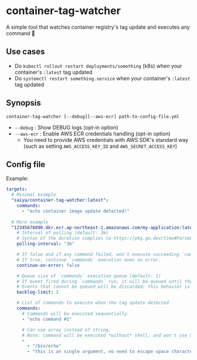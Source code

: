 # container-tag-watcher

A simple tool that watches container registry's tag update and executes any command 👀

## Use cases

- Do `kubectl rollout restart deployments/something` (k8s) when your container's `:latest` tag updated
- Do `systemctl restart something.service` when your container's `:latest` tag updated

## Synopsis

```
container-tag-watcher [--debug][--aws-ecr] path-to-config-file.yml
```

- `--debug` : Show DEBUG logs (opt-in option)
- `--aws-ecr` : Enable AWS ECR credentials handling (opt-in option)
  - You need to provide AWS credentials with AWS SDK's standard way (such as setting `AWS_ACCESS_KEY_ID` and `AWS_SECRET_ACCESS_KEY`)

## Config file

Example:

```yaml
targets:
  # Minimal example
  "saiya/container-tag-watcher:latest":
    commands:
      - "echo container image update detected!"
  
  # More example
  "12345678890.dkr.ecr.ap-northeast-1.amazonaws.com/my-application:latest":
    # Interval of polling (default: 3m)
    # Syntax of the duration complies to https://pkg.go.dev/time#ParseDuration
    polling-interval: "3m"

    # If false and if any command failed, won't execute succeeding `commands`  (default: false).
    # If true, continue `commands` execution even on error.
    continue-on-error: false

    # Queue size of `commands` execution queue (default: 1)
    # If event fired during `commands` run, it will be queued until the queue is not full.
    # Events that cannot be queued will be discarded; this behavior is not only to prevent system overloading but also useful to "aggregate" events
    backlog-limit: 1

    # List of commands to execute when the tag update detected
    commands:
      # Commands will be executed sequentially.
      - "echo command #1"

      # Can use array instead of string.
      # Note: command will be executed *without* shell, and won't use $PATH (= need to write full path of the command)
      -
        - "/bin/echo"
        - "this is an single argument, no need to escape space characters"
```
